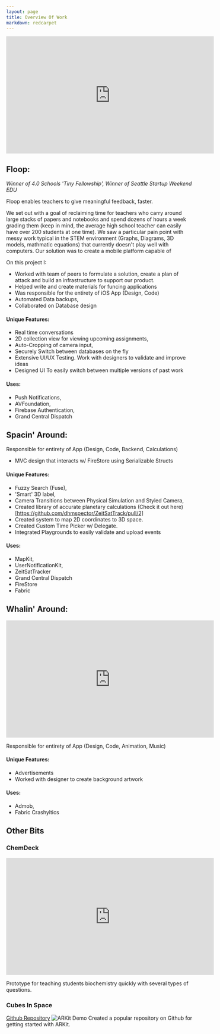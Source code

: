 ```yaml
---
layout: page
title: Overview Of Work
markdown: redcarpet
---
```


<iframe width="560" height="315" align="center" src="https://www.youtube.com/embed/l-jRFphHKY0" frameborder="0" allow="autoplay; encrypted-media" allowfullscreen></iframe>




## Floop: 
*Winner of 4.0 Schools 'Tiny Fellowship', Winner of Seattle Startup Weekend EDU*

Floop enables teachers to give meaningful feedback, faster. 

We set out with a goal of reclaiming time for teachers who carry around large stacks of papers and notebooks and spend dozens of hours a week grading them (keep in mind, the average high school teacher can easily have over 200 students at one time). We saw a particular pain point with messy work typical in the STEM environment (Graphs, Diagrams, 3D models, mathmatic equations) that currently doesn't play well with computers. Our solution was to create a mobile platform capable of 

On this project I: 
- Worked with team of peers to formulate a solution, create a plan of attack and build an infrastructure to support our product.
- Helped write and create materials for funcing applications 
- Was responsible for the entirety of iOS App (Design, Code)
- Automated Data backups, 
- Collaborated on Database design


#### Unique Features: 
- Real time conversations
- 2D collection view for viewing upcoming assignments,
- Auto-Cropping of camera input,
- Securely Switch between databases on the fly
- Extensive UI/UX Testing. Work with designers to validate and improve ideas
- Designed UI To easily switch between multiple versions of past work

#### Uses:  
- Push Notifications, 
- AVFoundation,
- Firebase Authentication,
- Grand Central Dispatch

## Spacin' Around: 

Responsible for entirety of App (Design, Code, Backend, Calculations)

- MVC design that interacts w/ FireStore using Serializable Structs

#### Unique Features: 
- Fuzzy Search (Fuse), 
- 'Smart' 3D label, 
- Camera Transitions between Physical Simulation and Styled Camera, 
- Created library of accurate planetary calculations (Check it out here)[https://github.com/dhmspector/ZeitSatTrack/pull/2]
- Created system to map 2D coordinates to 3D space. 
- Created Custom Time Picker w/ Delegate.
- Integrated Playgrounds to easily validate and upload events

#### Uses:  
- MapKit, 
- UserNotificationKit, 
- ZeitSatTracker
- Grand Central Dispatch
- FireStore
- Fabric

## Whalin' Around: 

<iframe width="560" height="315" src="https://www.youtube.com/embed/4t7O9Zr7dCU" frameborder="0" allow="autoplay; encrypted-media" allowfullscreen></iframe>

Responsible for entirety of App (Design, Code, Animation, Music)

#### Unique Features: 
- Advertisements
- Worked with designer to create background artwork


#### Uses:  
- Admob,
- Fabric Crashyltics


## Other Bits

### ChemDeck

<iframe width="560" height="315" src="https://www.youtube.com/embed/g4uJb2z8d1E" frameborder="0" allow="autoplay; encrypted-media" allowfullscreen></iframe>

Prototype for teaching students biochemistry quickly with several types of questions. 


### Cubes In Space

[Github Repository](https://github.com/RPasecky/CubesInSpace)
![ARKit Demo](./images/paddleDemo.gif)
Created a popular repository on Github for getting started with ARKit.
